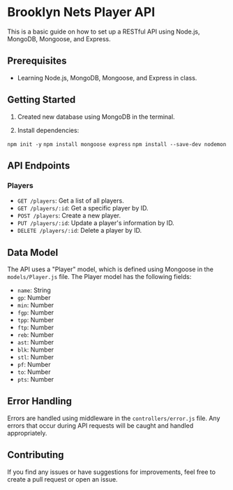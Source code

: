 # Brooklyn Nets Player API

This is a basic guide on how to set up a RESTful API using Node.js, MongoDB, Mongoose, and Express.

## Prerequisites

- Learning Node.js, MongoDB, Mongoose, and Express in class.

## Getting Started

1.  Created new database using MongoDB in the terminal.

1.  Install dependencies:

`npm init -y`
`npm install mongoose express`
`npm install --save-dev nodemon`

## API Endpoints

### Players

- `GET /players`: Get a list of all players.
- `GET /players/:id`: Get a specific player by ID.
- `POST /players`: Create a new player.
- `PUT /players/:id`: Update a player's information by ID.
- `DELETE /players/:id`: Delete a player by ID.

## Data Model

The API uses a "Player" model, which is defined using Mongoose in the `models/Player.js` file. The Player model has the following fields:

- `name`: String
- `gp`: Number
- `min`: Number
- `fgp`: Number
- `tpp`: Number
- `ftp`: Number
- `reb`: Number
- `ast`: Number
- `blk`: Number
- `stl`: Number
- `pf`: Number
- `to`: Number
- `pts`: Number

## Error Handling

Errors are handled using middleware in the `controllers/error.js` file. Any errors that occur during API requests will be caught and handled appropriately.

## Contributing

If you find any issues or have suggestions for improvements, feel free to create a pull request or open an issue.
